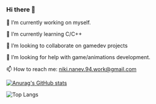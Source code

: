 ### Hi there 👋

🔭 I’m currently working on myself.

🌱 I’m currently learning C/C++

👯 I’m looking to collaborate on gamedev projects

🤔 I’m looking for help with game/animations development.

📫 How to reach me: niki.nanev.94.work@gmail.com

[![Anurag's GitHub stats](https://github-readme-stats.vercel.app/api?username=nikiNanev&show_icons=true&theme=radical)](https://github.com/anuraghazra/github-readme-stats)

![Top Langs](https://github-readme-stats.vercel.app/api/top-langs/?username=nikiNanev&hide_progress=false)
